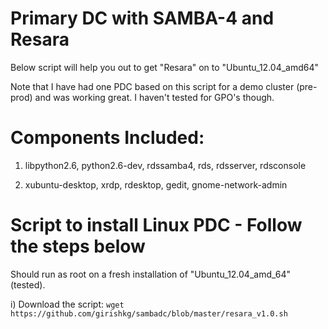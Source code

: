 Primary DC with SAMBA-4 and Resara
=======


Below script will help you out to get "Resara" on to "Ubuntu_12.04_amd64"

Note that I have had one PDC based on this script for a demo cluster (pre-prod) and was working great. I haven't tested for GPO's though.

Components Included:
====================

1) libpython2.6, python2.6-dev, rdssamba4, rds, rdsserver, rdsconsole

2) xubuntu-desktop, xrdp, rdesktop, gedit, gnome-network-admin

Script to install Linux PDC - Follow the steps below
========================

Should run as root on a fresh installation of "Ubuntu_12.04_amd_64" (tested).

i) Download the script:  ```wget https://github.com/girishkg/sambadc/blob/master/resara_v1.0.sh```


